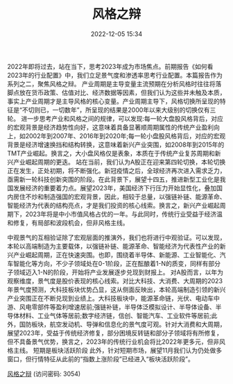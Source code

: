 ﻿---
title: 风格之辩
date: 2022-12-05 15:34
categories: 关于2023年的思考
tags:
- A股策略周报
updated: 1970-01-01 08:00:00
---

2022年即将过去，站在当下，思考2023年成为市场焦点。前期报告《如何看2023年的行业配置》中，我们立足景气度和渗透率思考行业配置。本篇报告作为系列之二，聚焦风格之辩。
产业周期是主导变量主流预期在分析风格时往往将落脚点放在货币政策、估值对比、经济数据等因素，但我们认为这些并未触及本质，事实上产业周期才是主导风格的核心变量。产业周期主导下，风格切换所呈现的特征是“不切则已，一切数年”，所呈现的结果是2000年以来大级别的切换仅有三轮。
进一步思考产业和风格之间的规律，可以发现:每一轮大盘股风格背后，对应的宏观背景是经济趋势性向好，这意味着具备显著顺周期属性的传统产业盈利向上，如2002年到2007年、2016年到2020年;每一轮小盘股风格背后，对应的宏观背景是经济增速换挡和结构转换，这意味着新兴产业突围，如2008年到2015年的TMT产业崛起。换言之，大小盘风格仅是表象，本质在于传统产业复苏周期和新兴产业崛起周期的更迭。
站在当前，我们认为A股正在迎来第四轮切换，本轮切换正在发生，正处初期，将不断强化。新冠疫情之后，全球经济再次进入需求乏力，亟需新一轮科技创新突围的阶段。在此背景下，展望十四五，推进新型工业化是我国发展经济的重要着力点。展望2023年，美国经济下行压力开始显性化，叠加国内房住不炒和制造强国的宏观背景，因此，相较于总量，以强链补链、能源革命、智能经济为代表的结构亮点，才是我们投资的核心线索。换言之，新兴产业崛起周期下，2023年将是中小市值风格占优的一年。与此同时，传统行业受益于经济温和修复，有局部和波段机会，但非风格主线。
<!-- more -->
中观景气的互相验证除了宏观层面的推演外，我们也将进行中观验证。可以发现，本轮以高端制造为主要载体，以强链补链、能源革命、智能经济为代表性产业的新兴产业崛起周期，正在快速突围。也即，围绕着半导体、新能源、工业智能化、汽车智能化等方向，不少子领域处在0-1阶段，正在酝酿着1-N的质变，同样有部分子领域迈入1-N的阶段，开始将产业发展逐步兑现到财报上。
对A股而言，以年为观察维度，景气度是股价表现的核心线索。对比大科技、大消费、大周期的2023年景气度预测，大科技板块优势凸显，这从侧面反映出，本轮高端制造引领的新兴产业突围正在不断兑现到业绩上。大科技板块中，能源革命链，光伏、电动车中游、风电零部件等盈利增速居前;强链补链，半导体泛模拟设计、半导体设备、半导体材料、工业气体等居前;数字经济链，信创、智能汽车、工业软件等居前;此外，国防板块，航空发动机、导弹和信息化的景气度可观。针对大消费和大周期，展望2023年，受益于传统经济修复，部分困境反转链和部分子领域将有所修复，但不具备景气优势，换言之，2023年的传统行业机会将比2022年更多元，但非风格主线。
短期是板块活跃阶段
此外，针对短期市场，展望11月我们认为仍处做多窗口，但行情特征从此前的“指数上涨阶段”已经进入“板块活跃阶段”。

[风格之辩](https://url12.ctfile.com/f/3948612-740529083-d734f3?p=3054)
(访问密码: 3054)

